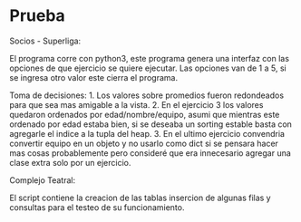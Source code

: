 # Prueba

Socios - Superliga:

El programa corre con python3, este programa genera una interfaz con las opciones de que ejercicio
se quiere ejecutar. Las opciones van de 1 a 5, si se ingresa otro valor este cierra el programa.

Toma de decisiones:
    1. Los valores sobre promedios fueron redondeados para que sea mas amigable a la vista.
    2. En el ejercicio 3 los valores quedaron ordenados por edad/nombre/equipo, asumi que mientras
        este ordenado por edad estaba bien, si se deseaba un sorting estable basta con agregarle el indice a la tupla del heap.
    3. En el ultimo ejercicio convendria convertir equipo en un objeto y no usarlo como dict si
        se pensara hacer mas cosas probablemente pero consideré que era innecesario agregar una
        clase extra solo por un ejercicio.


Complejo Teatral:

El script contiene la creacion de las tablas insercion de algunas filas y consultas para el testeo
de su funcionamiento.





